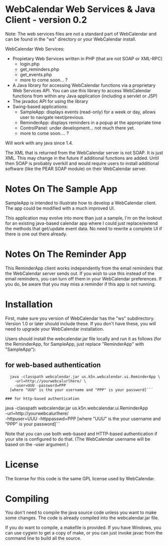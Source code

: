 # WebCalendar Web Services & Java Client - version 0.2

Note: The web services files are not a standard part of WebCalendar
  and can be found in the "ws" directory or your WebCalendar install.

WebCalendar Web Services:
- Propietary Web Services written in PHP (that are not SOAP or
  XML-RPC)
  + login.php
  + get_reminders.php
  + get_events.php
  + more to come soon... ?
- A Java library for accessing WebCalendar functions via a proprietary
  Web Services API.  You can use this library to access WebCalendar
  functions from within any Java application (including a servlet
  or JSP)
- The javadoc API for using the library
- Swing-based applications:
  + SampleApp: displays events (read-only) for a week or day, allows user to
    navigate next/previous.
  + ReminderApp: displays reminders in a popup at the appropriate time
  + ControlPanel: under development... not much there yet.
  + more to come soon.... ?

Will work with any java since 1.4.

The XML that is returned from the WebCalendar server is not SOAP.
It is just XML.  This may change in the future if additional functions are
added.  Until then SOAP is probably overkill and would require users to install
additional software (like the PEAR SOAP module) on their WebCalendar
server.


# Notes On The Sample App

SampleApp is intended to illustrate how to develop a WebCalendar client.
The app could be modified with a much improved UI.

This application may evolve into more than just a sample, I'm on the lookout
for an existing java-based calendar app where I could just replace/extend
the methods that get/update event data.  No need to rewrite a
complete UI if there is one out there already.



# Notes On The Reminder App

This ReminderApp client works independently from the email reminders that the
WebCalendar server sends out.  If you wish to use this instead of
the email reminders, you can turn off them in your WebCalendar
preferences.  If you do, be aware that you may miss a reminder if
this app is not running.


# Installation

First, make sure you version of WebCalendar has the "ws" subdirectory.
Version 1.0 or later should include these.  If you don't have these, you
will need to upgrade your WebCalendar installation.

Users should install the webcalendar.jar file locally and run it as
follows (for the ReminderApp, for SampleApp, just replace "ReminderApp"
with "SampleApp"):

## for web-based authentication
```
  java -classpath webcalendar.jar us.k5n.webcalendar.ui.ReminderApp \
    -url=http://yourwebcalurlhere/ \
    -user=UUU -password=PPP
  [where "UUU" is the your username and "PPP" is your password]```

### for http-based authentication
```
  java -classpath webcalendar.jar us.k5n.webcalendar.ui.ReminderApp \
    -url=http://yourwebcalurlhere/ \
    -httpuser=UUU -httppasswd=PPP
  [where "UUU" is the your username and "PPP" is your password]```

Note that you can use both web-based and HTTP-based authentication if
your site is configured to do that.  (The WebCalendar username will be
based on the -user argument.)


# License

The license for this code is the same GPL license used by WebCalendar.

# Compiling

You don't need to compile the java source code unless you want to make
some changes.  The code is already compiled into the webcalendar.jar file.

If you do want to compile, a makefile is provided.  If you have Windows,
you can use cygwin to get a copy of make, or you can just invoke javac
from the command line to build all the source.

